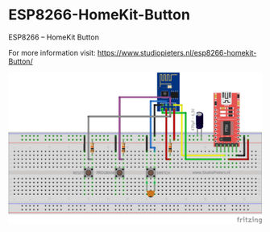 # ESP8266-HomeKit-Button
ESP8266 – HomeKit Button

For more information visit: https://www.studiopieters.nl/esp8266-homekit-Button/ ‎

![Image of HomeKit Light Button](https://raw.githubusercontent.com/AchimPieters/ESP8266-HomeKit-Button/master/HomeKit%20Light%20Switch.png)
